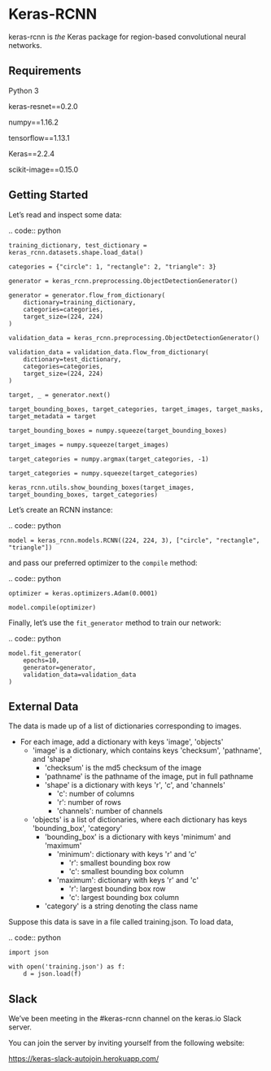 Keras-RCNN
==========

keras-rcnn is *the* Keras package for region-based convolutional
neural networks.

Requirements
---------------
Python 3

keras-resnet==0.2.0

numpy==1.16.2

tensorflow==1.13.1

Keras==2.2.4

scikit-image==0.15.0


Getting Started
---------------

Let’s read and inspect some data:

.. code:: python

    training_dictionary, test_dictionary = keras_rcnn.datasets.shape.load_data()

    categories = {"circle": 1, "rectangle": 2, "triangle": 3}

    generator = keras_rcnn.preprocessing.ObjectDetectionGenerator()

    generator = generator.flow_from_dictionary(
        dictionary=training_dictionary,
        categories=categories,
        target_size=(224, 224)
    )

    validation_data = keras_rcnn.preprocessing.ObjectDetectionGenerator()

    validation_data = validation_data.flow_from_dictionary(
        dictionary=test_dictionary,
        categories=categories,
        target_size=(224, 224)
    )

    target, _ = generator.next()
    
    target_bounding_boxes, target_categories, target_images, target_masks, target_metadata = target

    target_bounding_boxes = numpy.squeeze(target_bounding_boxes)

    target_images = numpy.squeeze(target_images)

    target_categories = numpy.argmax(target_categories, -1)

    target_categories = numpy.squeeze(target_categories)

    keras_rcnn.utils.show_bounding_boxes(target_images, target_bounding_boxes, target_categories)


Let’s create an RCNN instance:

.. code:: python

    model = keras_rcnn.models.RCNN((224, 224, 3), ["circle", "rectangle", "triangle"])

and pass our preferred optimizer to the `compile` method:

.. code:: python

    optimizer = keras.optimizers.Adam(0.0001)

    model.compile(optimizer)

Finally, let’s use the `fit_generator` method to train our network:

.. code:: python

    model.fit_generator(    
        epochs=10,
        generator=generator,
        validation_data=validation_data
    )

External Data
-------------

The data is made up of a list of dictionaries corresponding to images. 

* For each image, add a dictionary with keys 'image', 'objects'
    * 'image' is a dictionary, which contains keys 'checksum', 'pathname', and 'shape'
        * 'checksum' is the md5 checksum of the image
        * 'pathname' is the pathname of the image, put in full pathname
        * 'shape' is a dictionary with keys 'r', 'c', and 'channels'
            * 'c': number of columns
            * 'r': number of rows
            * 'channels': number of channels
    * 'objects' is a list of dictionaries, where each dictionary has keys 'bounding_box', 'category'
        * 'bounding_box' is a dictionary with keys 'minimum' and 'maximum'
            * 'minimum': dictionary with keys 'r' and 'c'
                * 'r': smallest bounding box row
                * 'c': smallest bounding box column
            * 'maximum': dictionary with keys 'r' and 'c'
                * 'r': largest bounding box row
                * 'c': largest bounding box column
        * 'category' is a string denoting the class name

Suppose this data is save in a file called training.json. To load data,

.. code:: python

    import json

    with open('training.json') as f:
        d = json.load(f)


Slack
-----

We’ve been meeting in the #keras-rcnn channel on the keras.io Slack
server. 

You can join the server by inviting yourself from the following website:

https://keras-slack-autojoin.herokuapp.com/
